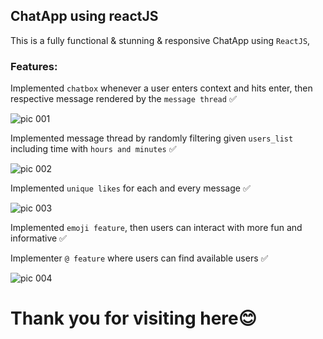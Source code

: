 ## ChatApp using reactJS 

This is a fully functional & stunning & responsive ChatApp using `ReactJS`,

### Features:
Implemented `chatbox` whenever a user enters context and hits enter, then respective message rendered by the `message thread` ✅

![pic 001](https://github.com/Saivaraprasad48/ChatApp_react/assets/93783719/9d80eab9-5636-4d1b-9952-9a19cab8b514)

Implemented message thread by randomly filtering given `users_list` including time with `hours and minutes` ✅

![pic 002](https://github.com/Saivaraprasad48/ChatApp_react/assets/93783719/a111f4c8-733b-4c89-ba0a-5dc23855667b)

Implemented `unique likes` for each and every message ✅

![pic 003](https://github.com/Saivaraprasad48/ChatApp_react/assets/93783719/2481b0c3-3604-4400-b75f-02fa5dac9e1f)

Implemented `emoji feature`, then users can interact with more fun and informative ✅

Implementer `@ feature` where users can find available users ✅

![pic 004](https://github.com/Saivaraprasad48/ChatApp_react/assets/93783719/139a215a-5cb9-41c8-ab0d-6cfcc53fe95e)

# Thank you for visiting here😊
